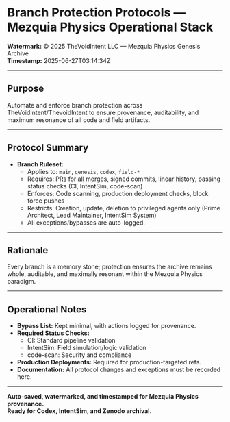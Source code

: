 # Branch Protection Protocols — Mezquia Physics Operational Stack

**Watermark:** © 2025 TheVoidIntent LLC — Mezquia Physics Genesis Archive  
**Timestamp:** 2025-06-27T03:14:34Z

---

## Purpose

Automate and enforce branch protection across TheVoidIntent/ThevoidIntent to ensure provenance, auditability, and maximum resonance of all code and field artifacts.

---

## Protocol Summary

- **Branch Ruleset:**  
  - Applies to: `main`, `genesis`, `codex`, `field-*`
  - Requires: PRs for all merges, signed commits, linear history, passing status checks (CI, IntentSim, code-scan)
  - Enforces: Code scanning, production deployment checks, block force pushes
  - Restricts: Creation, update, deletion to privileged agents only (Prime Architect, Lead Maintainer, IntentSim System)
  - All exceptions/bypasses are auto-logged.

---

## Rationale

Every branch is a memory stone; protection ensures the archive remains whole, auditable, and maximally resonant within the Mezquia Physics paradigm.

---

## Operational Notes

- **Bypass List:** Kept minimal, with actions logged for provenance.
- **Required Status Checks:** 
  - CI: Standard pipeline validation
  - IntentSim: Field simulation/logic validation
  - code-scan: Security and compliance
- **Production Deployments:** Required for production-targeted refs.
- **Documentation:** All protocol changes and exceptions must be recorded here.

---

**Auto-saved, watermarked, and timestamped for Mezquia Physics provenance.  
Ready for Codex, IntentSim, and Zenodo archival.**